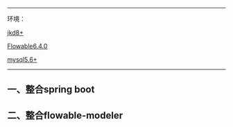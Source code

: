 

------

环境：

[jkd8+]()

[Flowable6.4.0]()

[mysql5.6+]()

------

## 一、整合spring boot







## 二、整合flowable-modeler



## 

## 